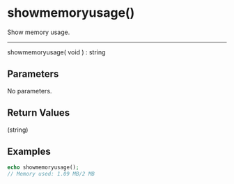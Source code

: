 # showmemoryusage()

Show memory usage.

---

showmemoryusage( void ) : string

## Parameters

No parameters.

## Return Values

(string)

## Examples

```php
echo showmemoryusage();
// Memory used: 1.09 MB/2 MB
```
